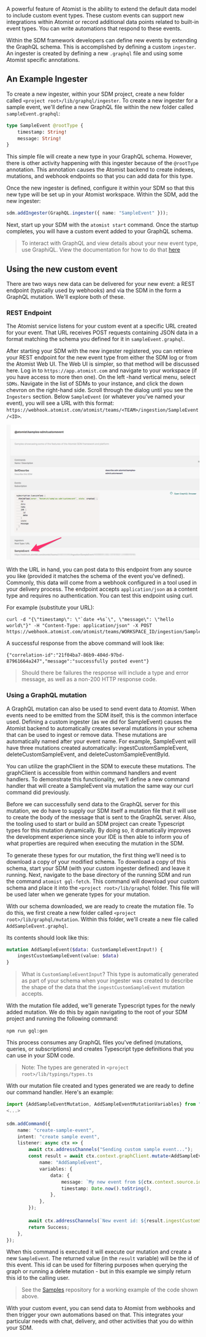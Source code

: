 A powerful feature of Atomist is the ability to extend the default data model to include custom event types.
These custom events can support new integrations within Atomist or record additional data points related
to built-in event types. You can write automations that respond to these events.

Within the SDM framework developers can define new events by extending the GraphQL schema.  This is accomplished
by defining a custom `ingester`.  An ingester is created by defining a new `.graphql` file and using some Atomist
specific annotations.

## An Example Ingester

To create a new ingester, within your SDM project, create a new folder called
`<project root>/lib/graphql/ingester`.  To create a new ingester for a sample event, we'll define a new GraphQL file
within the new folder called `sampleEvent.graphql`:

```graphql
type SampleEvent @rootType {
    timestamp: String!
    message: String!
}
```

This simple file will create a new type in your GraphQL schema.  However, there is other activity happening with this
ingester because of the `@rootType` annotation.  This annotation causes the Atomist backend to create
indexes, mutations, and webhook endpoints so that you can add data for this type.

Once the new ingester is defined, configure it within your SDM so that this new type will be set up in
your Atomist workspace.  Within the SDM, add the new ingester:

<!-- atomist:code-snippet:start=lib/sdm/customEvent/0customEvent.ts#AddIngester -->
```typescript
sdm.addIngester(GraphQL.ingester({ name: "SampleEvent" }));
```
<!-- atomist:code-snippet:end -->

Next, start up your SDM with the `atomist start` command.   Once the startup completes, you will have a
custom event added to your GraphQL schema.

> To interact with GraphQL and view details about your new event type, use Graph<i>i</i>QL. View the documentation for
> how to do that [here](graphql.md#accessing-data-with-graphiql)

## Using the new custom event

There are two ways new data can be delivered for your new event: a REST endpoint (typically used by webhooks) and via the
SDM in the form a GraphQL mutation.  We'll explore both of these.

### REST Endpoint

The Atomist service listens for your custom event at a specific URL created for your event. That URL receives POST requests
containing JSON data in a format matching the schema you defined for it in `sampleEvent.graphql`.

After starting your SDM with the new ingester registered, you can retrieve your REST endpoint for the new event type
from either the SDM log or from the Atomist Web UI.  The Web UI is simpler, so that method will be discussed here.
Log in to `https://app.atomist.com` and navigate to your workspace (if you have access to more then one).  On the left
-hand vertical menu, select `SDMs`.  Navigate in the list of SDMs to your instance, and click the down chevron on the
right-hand side.  Scroll  through the dialog until you see the `Ingesters` section.  Below `SampleEvent` (or whatever
you've named your event), you will see a URL with this format:
`https://webhook.atomist.com/atomist/teams/<TEAM>/ingestion/SampleEvent/<ID>`.

![Finding Ingester URL](img/find_ingester_url.png)

With the URL in hand, you can post data to this endpoint from any source you like (provided it matches the schema
of the event you've defined).  Commonly, this data will come from a webhook configured in a tool used in your
delivery process.  The endpoint accepts `application/json` as a content type and requires no authentication.  You can
test this endpoint using curl.

For example (substitute your URL):
```
curl -d "{\"timestamp\": \"`date +%s`\", \"message\": \"hello world\"}" -H "Content-Type: application/json" -X POST https://webhook.atomist.com/atomist/teams/WORKSPACE_ID/ingestion/SampleEvent/ID
```

A successful response from the above command will look like:
```
{"correlation-id":"21f04ba7-86b9-404d-97bd-87961664a247","message":"successfully posted event"}
```

> Should there be failures the response will include a type and error message, as well as a non-200 HTTP response code.

### Using a GraphQL mutation

A GraphQL mutation can also be used to send event data to Atomist. When events need to be emitted from the SDM itself,
this is the common interface used.  Defining a custom ingester (as we did for SampleEvent) causes the Atomist backend to
automatically creates several mutations in your schema that can be used to ingest or remove data. These mutations are
automatically named after your event name. For example, SampleEvent will have three mutations created automatically:
ingestCustomSampleEvent, deleteCustomSampleEvent, and deleteCustomSampleEventById.

You can utilize the graphClient in the SDM to execute these mutations. The graphClient is accessible from within command
handlers and event handlers. To demonstrate this functionality, we’ll define a new command handler that will create
a SampleEvent via mutation the same way our curl command did previously.

Before we can successfully send data to the GraphQL server for this mutation, we do have to supply our SDM itself a
mutation file that it will use to create the body of the message that is sent to the GraphQL server.   Also, the tooling
used to start or build an SDM project can create Typescript types for this mutation dynamically.   By doing so, it
dramatically improves the development experience since your IDE is then able to inform you of what properties are
required when executing the mutation in the SDM.

To generate these types for our mutation, the first thing we’ll need is to download a copy of your modified schema.
To download a copy of this schema, start your SDM (with your custom ingester defined) and leave it running.
Next, navigate to the base directory of the running SDM and run the command `atomist gql-fetch`.  This command will
download your custom schema and place it into the `<project root>/lib/graphql` folder. This file will be used later when
we generate types for your mutation.

With our schema downloaded, we are ready to create the mutation file.  To do this, we first create a new folder called
`<project root>/lib/graphql/mutation`.  Within this folder, we'll create a new file called `AddSampleEvent.graphql`.

Its contents should look like this:
```graphql
mutation AddSampleEvent($data: CustomSampleEventInput!) {
    ingestCustomSampleEvent(value: $data)
}
```

> What is `CustomSampleEventInput`?  This type is automatically generated as part of your schema when your ingester was
> created to describe the shape of the data that the `ingestCustomSampleEvent` mutation accepts.

With the mutation file added, we'll generate Typescript types for the newly added mutation.  We do this by again
navigating to the root of your SDM project and running the following command:

`npm run gql:gen`

This process consumes any GraphQL files you've defined (mutations, queries, or subscriptions) and creates Typescript
type definitions that you can use in your SDM code.

> Note: The types are generated in `<project root>/lib/typings/types.ts`

With our mutation file created and types generated we are ready to define our command handler. Here's an example:


<!-- atomist:code-snippet:start=lib/sdm/customEvent/1customEvent.ts#CreateEventByMutation -->
```typescript
import {AddSampleEventMutation, AddSampleEventMutationVariables} from "../../typings/types";
<...>

sdm.addCommand({
    name: "create-sample-event",
    intent: "create sample event",
    listener: async ctx => {
        await ctx.addressChannels("Sending custom sample event...");
        const result = await ctx.context.graphClient.mutate<AddSampleEventMutation, AddSampleEventMutationVariables>({
            name: "AddSampleEvent",
            variables: {
                data: {
                    message: `My new event from ${ctx.context.source.identity}`,
                    timestamp: Date.now().toString(),
                },
            },
        });

        await ctx.addressChannels(`New event id: ${result.ingestCustomSampleEvent}`);
        return Success;
    },
});
```
<!-- atomist:code-snippet:end -->

When this command is executed it will execute our mutation and create a new `SampleEvent`.  The returned value (in the
`result` variable) will be the id of this event.  This id can be used for filtering purposes when querying the
graph or running a delete mutation - but in this example we simply return this id to the calling user.

> See the [Samples](https://github.com/atomist/samples) repository for a working example of the code shown above.

With your custom event, you can send data to Atomist from webhooks and then trigger your own automations based on that.
This integrates your particular needs with chat, delivery, and other activities that you do within your SDM.
